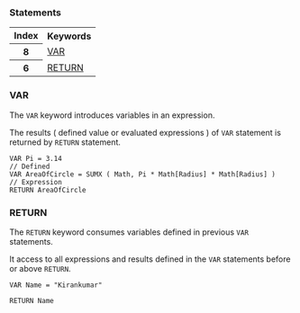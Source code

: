 ### Statements

<table>
  <tr colspan=2><th>Index</th><th>Keywords</th></tr>
  <tr><th>8</th><td><a href=#var>VAR</a></td></tr>
  <tr><th>6</th><td><a href=#return>RETURN</a></td></tr>  
</table>

<h3 name=var>VAR</h3>

The `VAR` keyword introduces variables in an expression.

The results ( defined value or evaluated expressions ) of `VAR` statement is returned by `RETURN` statement.

```DAX
VAR Pi = 3.14                                                         // Defined 
VAR AreaOfCircle = SUMX ( Math, Pi * Math[Radius] * Math[Radius] )    // Expression
RETURN AreaOfCircle
```

<h3 name=return>RETURN</h3>

The `RETURN` keyword consumes variables defined in previous `VAR` statements.

It access to all expressions and results defined in the `VAR` statements before or above `RETURN`. 

```DAX
VAR Name = "Kirankumar"

RETURN Name
```
